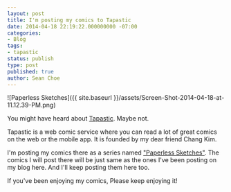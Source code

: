 ```yaml
---
layout: post
title: I'm posting my comics to Tapastic
date: 2014-04-18 22:19:22.000000000 -07:00
categories:
- Blog
tags:
- tapastic
status: publish
type: post
published: true
author: Sean Choe
---
```

![Paperless Sketches]({{ site.baseurl }}/assets/Screen-Shot-2014-04-18-at-11.12.39-PM.png)

You might have heard about [Tapastic](http://tapastic.com). Maybe not.

Tapastic is a web comic service where you can read a lot of great comics on the web or the mobile app. It is founded by my dear friend Chang Kim.

I'm posting my comics there as a series named ["Paperless Sketches"](http://tapastic.com/series/paperless-sketches). The comics I will post there will be just same as the ones I've been posting on my blog here. And I'll keep posting them here too.

If you've been enjoying my comics, Please keep enjoying it!
